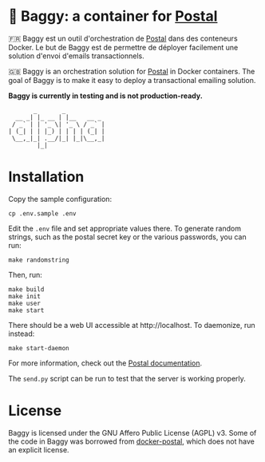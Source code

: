 # 📨 Baggy: a container for [Postal](https://github.com/atech/postal/)

:fr: Baggy est un outil d'orchestration de [Postal](https://github.com/atech/postal/) dans des conteneurs Docker. Le but de Baggy est de permettre de déployer facilement une solution d'envoi d'emails transactionnels.

:gb: Baggy is an orchestration solution for [Postal](https://github.com/atech/postal/) in Docker containers. The goal of Baggy is to make it easy to deploy a transactional emailing solution.

**Baggy is currently in testing and is not production-ready.**

           _       _           
      __ _| |_ __ | |__   __ _ 
     / _` | | '_ \| '_ \ / _` |
    | (_| | | |_) | | | | (_| |
     \__,_|_| .__/|_| |_|\__,_|
            |_|

# Installation

Copy the sample configuration:

    cp .env.sample .env

Edit the `.env` file and set appropriate values there. To generate random strings, such as the postal secret key or the various passwords, you can run:

    make randomstring

Then, run:

    make build
    make init
    make user
    make start

There should be a web UI accessible at http://localhost. To daemonize, run instead:

    make start-daemon

For more information, check out the [Postal documentation](https://github.com/atech/postal/wiki).

The `send.py` script can be run to test that the server is working properly.

# License

Baggy is licensed under the GNU Affero Public License (AGPL) v3. Some of the code in Baggy was borrowed from [docker-postal](https://github.com/CatDeployed/docker-postal/), which does not have an explicit license.
